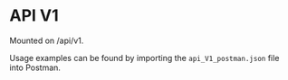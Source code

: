 # API V1

Mounted on /api/v1.

Usage examples can be found by importing the `api_V1_postman.json`
file into Postman.
